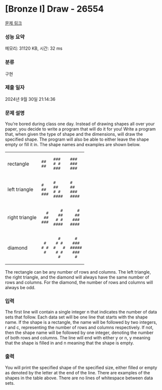 # [Bronze I] Draw - 26554 

[문제 링크](https://www.acmicpc.net/problem/26554) 

### 성능 요약

메모리: 31120 KB, 시간: 32 ms

### 분류

구현

### 제출 일자

2024년 9월 30일 21:14:36

### 문제 설명

<p>You’re bored during class one day. Instead of drawing shapes all over your paper, you decide to write a program that will do it for you! Write a program that, when given the type of shape and the dimensions, will draw the specified shape. The program will also be able to either leave the shape empty or fill it in. The shape names and examples are shown below.</p>

<table class="table table-bordered">
	<tbody>
		<tr>
			<td>rectangle</td>
			<td>
			<pre>##
##</pre>
			</td>
			<td>
			<pre>###
# #
###</pre>
			</td>
			<td>
			<pre>###
###
###</pre>
			</td>
		</tr>
		<tr>
			<td>left triangle</td>
			<td>
			<pre>#
##
###</pre>
			</td>
			<td>
			<pre>#
##
# #
####</pre>
			</td>
			<td>
			<pre>#
##
###
####</pre>
			</td>
		</tr>
		<tr>
			<td>right triangle</td>
			<td>
			<pre>  #
 ##
###</pre>
			</td>
			<td>
			<pre>   #
  ##
 # #
####</pre>
			</td>
			<td>
			<pre>   #
  ##
 ###
####</pre>
			</td>
		</tr>
		<tr>
			<td>diamond</td>
			<td>
			<pre> #
# #
 #</pre>
			</td>
			<td>
			<pre>  # 
 # #
#   #
 # #
  #</pre>
			</td>
			<td>
			<pre>  #
 ###
#####
 ###
  #</pre>
			</td>
		</tr>
	</tbody>
</table>

<p>The rectangle can be any number of rows and columns. The left triangle, the right triangle, and the diamond will always have the same number of rows and columns. For the diamond, the number of rows and columns will always be odd.</p>

### 입력 

 <p>The first line will contain a single integer n that indicates the number of data sets that follow. Each data set will be one line that starts with the shape name. If the shape is a rectangle, the name will be followed by two integers, r and c, representing the number of rows and columns respectively. If not, then the shape name will be followed by one integer, denoting the number of both rows and columns. The line will end with either y or n, y meaning that the shape is filled in and n meaning that the shape is empty.</p>

### 출력 

 <p>You will print the specified shape of the specified size, either filled or empty as denoted by the letter at the end of the line. There are examples of the shapes in the table above. There are no lines of whitespace between data sets.</p>

